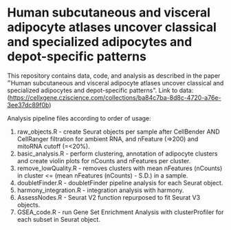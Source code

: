 # Human subcutaneous and visceral adipocyte atlases uncover classical and specialized adipocytes and depot-specific patterns
This repository contains data, code, and analysis as described in the paper ״Human subcutaneous and visceral adipocyte atlases uncover classical and specialized adipocytes and depot-specific patterns".
Link to data: (https://cellxgene.cziscience.com/collections/ba84c7ba-8d8c-4720-a76e-3ee37dc89f0b)

Analysis pipeline files according to order of usage:
1. raw_objects.R - create Seurat objects per sample after CellBender AND CellRanger filtration for ambient RNA, and nFeature (=>200) and mitoRNA cutoff (=<20%). 
2. basic_analysis.R - perform clustering, annotation of adipocyte clusters and create violin plots for nCounts and nFeatures per cluster.
3. remove_lowQuality.R - removes clusters with mean nFeatures (nCounts) in cluster <= (mean nFeatures (nCounts) - S.D.) in a sample.
4. doubletFinder.R - doubletFinder pipeline analysis for each Seurat object.
5. harmony_integration.R - integration analysis with harmony.
6. AssessNodes.R - Seurat V2 function repurposed to fit Seurat V3 objects.
7. GSEA_code.R - run Gene Set Enrichment Analysis with clusterProfiler for each subset in Seurat object.
